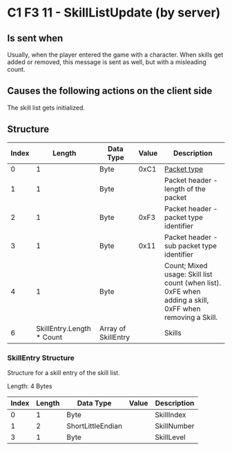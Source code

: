 # C1 F3 11 - SkillListUpdate (by server)

## Is sent when

Usually, when the player entered the game with a character. When skills get added or removed, this message is sent as well, but with a misleading count.

## Causes the following actions on the client side

The skill list gets initialized.

## Structure

| Index | Length | Data Type | Value | Description |
|-------|--------|-----------|-------|-------------|
| 0 | 1 |   Byte   | 0xC1  | [Packet type](PacketTypes.md) |
| 1 | 1 |    Byte   |      | Packet header - length of the packet |
| 2 | 1 |    Byte   | 0xF3  | Packet header - packet type identifier |
| 3 | 1 |    Byte   | 0x11  | Packet header - sub packet type identifier |
| 4 | 1 | Byte |  | Count; Mixed usage: Skill list count (when list). 0xFE when adding a skill, 0xFF when removing a Skill. |
| 6 | SkillEntry.Length * Count | Array of SkillEntry |  | Skills |

### SkillEntry Structure

Structure for a skill entry of the skill list.

Length: 4 Bytes

| Index | Length | Data Type | Value | Description |
|-------|--------|-----------|-------|-------------|
| 0 | 1 | Byte |  | SkillIndex |
| 1 | 2 | ShortLittleEndian |  | SkillNumber |
| 3 | 1 | Byte |  | SkillLevel |